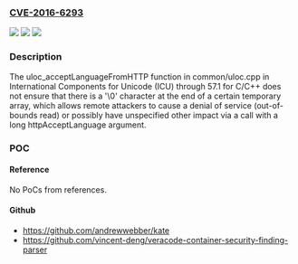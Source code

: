### [CVE-2016-6293](https://cve.mitre.org/cgi-bin/cvename.cgi?name=CVE-2016-6293)
![](https://img.shields.io/static/v1?label=Product&message=n%2Fa&color=blue)
![](https://img.shields.io/static/v1?label=Version&message=n%2Fa&color=blue)
![](https://img.shields.io/static/v1?label=Vulnerability&message=n%2Fa&color=brighgreen)

### Description

The uloc_acceptLanguageFromHTTP function in common/uloc.cpp in International Components for Unicode (ICU) through 57.1 for C/C++ does not ensure that there is a '\0' character at the end of a certain temporary array, which allows remote attackers to cause a denial of service (out-of-bounds read) or possibly have unspecified other impact via a call with a long httpAcceptLanguage argument.

### POC

#### Reference
No PoCs from references.

#### Github
- https://github.com/andrewwebber/kate
- https://github.com/vincent-deng/veracode-container-security-finding-parser

